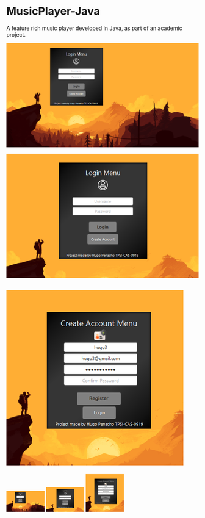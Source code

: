 # MusicPlayer-Java
A feature rich music player developed in Java, as part of an academic project.


![GitHub Logo](/readmeFiles/login.apng)

![GitHub Logo](/readmeFiles/accountCreation.apng)

![GitHub Logo](/readmeFiles/passwordcheckAccCreation.apng)
---------------------------------------
<p float="left">
  <img src="/readmeFiles/login.apng" width="100" />
  <img src="/readmeFiles/accountCreation.apng" width="100" /> 
  <img src="/readmeFiles/passwordcheckAccCreation.apng" width="100" />
</p>


